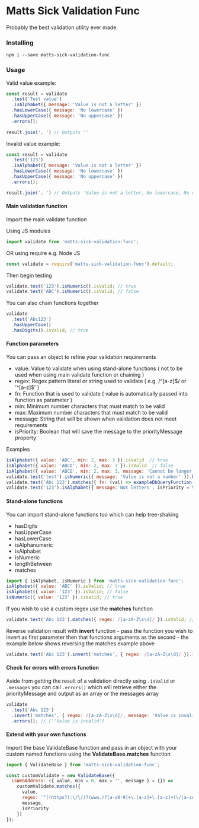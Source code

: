 # Matts Sick Validation Func

Probably the best validation utility ever made.

### Installing

```
npm i --save matts-sick-validation-func
```

### Usage

Valid value example:
```javascript
const result = validate
  .test('Test value')
  .isAlphabet({ message: 'Value is not a letter' })
  .hasLowerCase({ message: 'No lowercase' })
  .hasUpperCase({ message: 'No uppercase' })
  .errors(); 
  
result.join(', ') // Outputs ''
```

Invalid value example:
```javascript
const result = validate
  .test('123')
  .isAlphabet({ message: 'Value is not a letter' })
  .hasLowerCase({ message: 'No lowercase' })
  .hasUpperCase({ message: 'No uppercase' })
  .errors(); 

result.join(', ') // Outputs 'Value is not a letter, No lowercase, No uppercase'
```

#### Main validation function

Import the main validate function

Using JS modules

```javascript
import validate from 'matts-sick-validation-func';
```

OR using require e.g. Node JS

```javascript
const validate = require('matts-sick-validation-func').default;
```

Then begin testing

```javascript
validate.test('123').isNumeric().isValid; // true
validate.test('ABC').isNumeric().isValid; // false
```

You can also chain functions together

```javascript
validate
  .test('Abc123')
  .hasUpperCase()
  .hasDigits().isValid; // true
```

#### Function parameters

You can pass an object to refine your validation requirements

- value: Value to validate when using stand-alone functions ( not to be used when using main validate function or chaining )
- regex: Regex pattern literal or string used to validate ( e.g. \/\^[a-z]\$\/ or '\^[a-z]\$' )
- fn: Function that is used to validate ( value is automatically passed into function as parameter )
- min: Minimum number characters that must match to be valid
- max: Maximum number characters that must match to be valid
- message: String that will be shown when validation does not meet requirements
- isPriority: Boolean that will save the message to the priorityMessage property

Examples

```javascript
isAlphabet({ value: 'ABC', min: 2, max: 3 }).isValid  // true
isAlphabet({ value: 'ABCD', min: 2, max: 3 }).isValid  // false
isAlphabet({ value: 'ABCD', min: 2, max: 3, message: 'Cannot be longer than 4 characters' }).messages  // ['Cannot be longer than 4 characters']
validate.test('test').isNumeric({ message: 'Value is not a number' }).hasUpperCase({ message: 'Value does not have uppercase characters'}).messages  // ['Value is not a number', 'Value does not have uppercase characters']
validate.test('Abc 123').matches({ fn: (val) => exampleDbQueryFunction(val).length > 0 }).isValid  // true
validate.test('123').isAlphabet({ message:'Not letters', isPriority = true }).hasUpperCase({ message: 'No uppercase' }).priorityMessage // 'Not letters'
```

#### Stand-alone functions

You can import stand-alone functions too which can help tree-shaking

- hasDigits
- hasUpperCase
- hasLowerCase
- isAlphanumeric
- isAlphabet
- isNumeric
- lengthBetween
- matches

```javascript
import { isAlphabet, isNumeric } from 'matts-sick-validation-func';
isAlphabet({ value: 'ABC' }).isValid; // true
isAlphabet({ value: '123' }).isValid; // false
isNumeric({ value: '123' }).isValid; // true
```

If you wish to use a custom regex use the **matches** function

```javascript
validate.test('Abc 123').matches({ regex: /[a-zA-Z\s\d]/ }).isValid; // true
```

Reverse validation result with **invert** function - pass the function you wish to invert as first parameter then that functions arguments as the second - the example below shows reversing the matches example above

```javascript
validate.test('Abc 123').invert('matches', { regex: /[a-zA-Z\s\d]/ }).isValid; // false
```

#### Check for errors with errors function

Aside from getting the result of a validation directly using `.isValid` or `.messages` you can call `.errors()` which will retrieve either the priorityMessage and output as an array or the messages array

```javascript
validate
  .test('Abc 123')
  .invert('matches', { regex: /[a-zA-Z\s\d]/, message: 'Value is invalid' })
  .errors(); // [''Value is invalid']
```

#### Extend with your own functions

Import the base ValidateBase function and pass in an object with your custom named functions using the **ValidateBase.matches** function

```javascript
import { ValidateBase } from 'matts-sick-validation-func';

const customValidate = new ValidateBase({
  isWebAddress: ({ value, min = 0, max = '', message } = {}) =>
    customValidate.matches({
      value,
      regex: `^((https?):\/\/)?(www.)?[a-z0-9]+\.[a-z]+\.[a-z]+(\/[a-zA-Z0-9.#]+\/?){${min},${max}}$`,
      message,
      isPriority
    })
});
```
